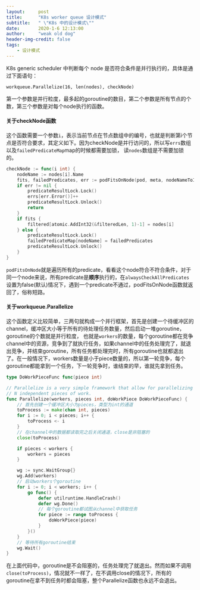 ```yaml
---
layout:     post
title:      "K8s worker queue 设计模式"
subtitle:   " \"K8s 中的设计模式\""
date:       2020-1-6 12:13:00
author:     "weak old dog"
header-img-credit: false
tags:
    - 设计模式
---
```


K8s generic scheduler 中判断每个 node 是否符合条件是并行执行的，具体是通过下面语句：

`workqueue.Parallelize(16, len(nodes), checkNode)`

第一个参数是并行粒度，最多起的goroutine的数目，第二个参数是所有节点的个数，第三个参数是对每个node执行的函数。

#### 关于checkNode函数
这个函数需要一个参数`i`，表示当前节点在节点数组中的编号，也就是判断第i个节点是否符合要求，其定义如下。因为checkNode是并行访问的，所以写`errs`数组以及`failedPredicateMap`map的时候都需要加锁，
读`nodes`数组是不需要加锁的。
```go
checkNode := func(i int) {
    nodeName := nodes[i].Name
    fits, failedPredicates, err := podFitsOnNode(pod, meta, nodeNameToInfo[nodeName], predicateFuncs, ecache, schedulingQueue, alwaysCheckAllPredicates)
    if err != nil {
        predicateResultLock.Lock()
        errs[err.Error()]++
        predicateResultLock.Unlock()
        return
    }
    if fits {
        filtered[atomic.AddInt32(&filteredLen, 1)-1] = nodes[i]
    } else {
        predicateResultLock.Lock()
        failedPredicateMap[nodeName] = failedPredicates
        predicateResultLock.Unlock()
    }
}
```
`podFitsOnNode`就是遍历所有的predicate，看看这个node符合不符合条件，对于同一个node来说，所有predicate是**顺序**执行的，在`alwaysCheckAllPredicates`设置为false(默认)情况下，遇到一个predicate不通过，podFitsOnNode函数就返回了，俗称短路。

#### 关于workqueue.Parallelize
这个函数定义比较简单，三两句就构成一个并行框架，首先是创建一个待缓冲区的channel，缓冲区大小等于所有的待处理任务数量，然后启动一堆goroutine，goroutine的个数就是并行粒度，
也就是`workers`的数量，每个goroutine都在竞争channel中的资源，竞争到了就执行任务，如果channel中的任务处理完了，就退出竞争，并结束goroutine，所有任务都处理完时，所有goroutine也就都退出了。在一般情况下，workers数量是小于piece数量的，所以第一轮竞争，每个goroutine都能拿到一个任务，下一轮竞争时，谁结束的早，谁就先拿到任务。
```go
type DoWorkPieceFunc func(piece int)

// Parallelize is a very simple framework that allow for parallelizing
// N independent pieces of work.
func Parallelize(workers, pieces int, doWorkPiece DoWorkPieceFunc) {
    // 首先创建一个缓冲区大小为pieces，类型为int的通道
	toProcess := make(chan int, pieces)
	for i := 0; i < pieces; i++ {
		toProcess <- i
	}
    // 在channel中的数据都读取完之后关闭通道，close是非阻塞的
	close(toProcess)

	if pieces < workers {
		workers = pieces
	}

	wg := sync.WaitGroup{}
	wg.Add(workers)
    // 启动workers个goroutine
	for i := 0; i < workers; i++ {
		go func() {
			defer utilruntime.HandleCrash()
            defer wg.Done()
            // 每个goroutine都试图从channel中获取任务
			for piece := range toProcess {
				doWorkPiece(piece)
			}
		}()
	}
    // 等待所有goroutine结束
	wg.Wait()
}
```
在上面代码中，goroutine是不会阻塞的，任务处理完了就退出。然而如果不调用`close(toProcess)`，情况就不一样了，在不调用close的情况下，所有的goroutine在拿不到任务时都会阻塞，整个Parallelize函数也永远不会退出。